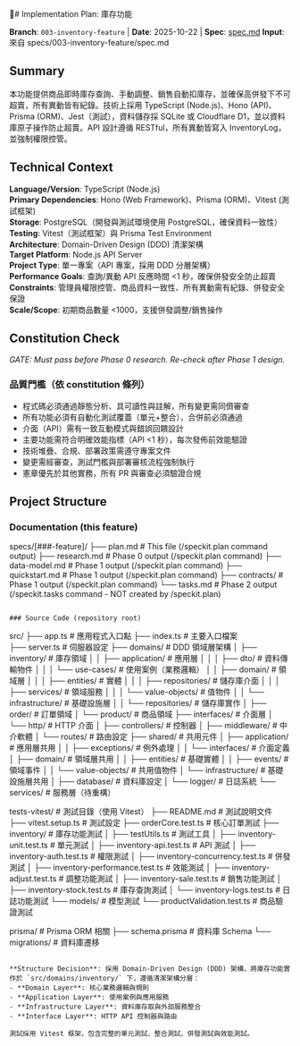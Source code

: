 # Implementation Plan: 庫存功能


**Branch**: `003-inventory-feature` | **Date**: 2025-10-22 | **Spec**: [spec.md](./spec.md)
**Input**: 來自 specs/003-inventory-feature/spec.md

## Summary

本功能提供商品即時庫存查詢、手動調整、銷售自動扣庫存，並確保高併發下不可超賣，所有異動皆有紀錄。技術上採用 TypeScript (Node.js)、Hono (API)、Prisma (ORM)、Jest（測試），資料儲存採 SQLite 或 Cloudflare D1，並以資料庫原子操作防止超賣。API 設計遵循 RESTful，所有異動皆寫入 InventoryLog，並強制權限控管。

## Technical Context

**Language/Version**: TypeScript (Node.js)  
**Primary Dependencies**: Hono (Web Framework)、Prisma (ORM)、Vitest (測試框架)  
**Storage**: PostgreSQL（開發與測試環境使用 PostgreSQL，確保資料一致性）  
**Testing**: Vitest（測試框架）與 Prisma Test Environment  
**Architecture**: Domain-Driven Design (DDD) 清潔架構  
**Target Platform**: Node.js API Server  
**Project Type**: 單一專案（API 專案，採用 DDD 分層架構）  
**Performance Goals**: 查詢/異動 API 反應時間 <1 秒，確保併發安全防止超賣  
**Constraints**: 管理員權限控管、商品資料一致性、所有異動需有紀錄、併發安全保證  
**Scale/Scope**: 初期商品數量 <1000，支援併發調整/銷售操作

## Constitution Check

*GATE: Must pass before Phase 0 research. Re-check after Phase 1 design.*

### 品質門檻（依 constitution 條列）
- 程式碼必須通過靜態分析、具可讀性與註解，所有變更需同儕審查
- 所有功能必須有自動化測試覆蓋（單元+整合），合併前必須通過
- 介面（API）需有一致互動模式與錯誤回饋設計
- 主要功能需符合明確效能指標（API <1 秒），每次發佈前效能驗證
- 技術堆疊、合規、部署政策需遵守專案文件
- 變更需經審查，測試門檻與部署審核流程強制執行
- 憲章優先於其他實務，所有 PR 與審查必須驗證合規

## Project Structure

### Documentation (this feature)


specs/[###-feature]/
├── plan.md              # This file (/speckit.plan command output)
├── research.md          # Phase 0 output (/speckit.plan command)
├── data-model.md        # Phase 1 output (/speckit.plan command)
├── quickstart.md        # Phase 1 output (/speckit.plan command)
├── contracts/           # Phase 1 output (/speckit.plan command)
└── tasks.md             # Phase 2 output (/speckit.tasks command - NOT created by /speckit.plan)
```

### Source Code (repository root)

```
src/
├── app.ts                          # 應用程式入口點
├── index.ts                        # 主要入口檔案  
├── server.ts                       # 伺服器設定
├── domains/                        # DDD 領域層架構
│   ├── inventory/                  # 庫存領域
│   │   ├── application/            # 應用層
│   │   │   ├── dto/               # 資料傳輸物件
│   │   │   └── use-cases/         # 使用案例（業務邏輯）
│   │   ├── domain/                # 領域層
│   │   │   ├── entities/          # 實體
│   │   │   ├── repositories/      # 儲存庫介面
│   │   │   ├── services/          # 領域服務
│   │   │   └── value-objects/     # 值物件
│   │   └── infrastructure/        # 基礎設施層
│   │       └── repositories/      # 儲存庫實作
│   ├── order/                     # 訂單領域
│   └── product/                   # 商品領域
├── interfaces/                    # 介面層
│   └── http/                     # HTTP 介面
│       ├── controllers/          # 控制器
│       ├── middleware/           # 中介軟體
│       └── routes/               # 路由設定
├── shared/                       # 共用元件
│   ├── application/              # 應用層共用
│   │   ├── exceptions/           # 例外處理
│   │   └── interfaces/           # 介面定義
│   ├── domain/                   # 領域層共用
│   │   ├── entities/             # 基礎實體
│   │   ├── events/               # 領域事件
│   │   └── value-objects/        # 共用值物件
│   └── infrastructure/           # 基礎設施層共用
│       ├── database/             # 資料庫設定
│       └── logger/               # 日誌系統
└── services/                     # 服務層（待重構）

tests-vitest/                     # 測試目錄（使用 Vitest）
├── README.md                     # 測試說明文件
├── vitest.setup.ts              # 測試設定
├── orderCore.test.ts            # 核心訂單測試
├── inventory/                   # 庫存功能測試
│   ├── testUtils.ts            # 測試工具
│   ├── inventory-unit.test.ts   # 單元測試
│   ├── inventory-api.test.ts    # API 測試
│   ├── inventory-auth.test.ts   # 權限測試
│   ├── inventory-concurrency.test.ts  # 併發測試
│   ├── inventory-performance.test.ts  # 效能測試
│   ├── inventory-adjust.test.ts # 調整功能測試
│   ├── inventory-sale.test.ts   # 銷售功能測試
│   ├── inventory-stock.test.ts  # 庫存查詢測試
│   └── inventory-logs.test.ts   # 日誌功能測試
└── models/                      # 模型測試
    └── productValidation.test.ts # 商品驗證測試

prisma/                          # Prisma ORM 相關
├── schema.prisma               # 資料庫 Schema
└── migrations/                 # 資料庫遷移
```

**Structure Decision**: 採用 Domain-Driven Design (DDD) 架構，將庫存功能實作於 `src/domains/inventory/` 下，遵循清潔架構分層：
- **Domain Layer**: 核心業務邏輯與規則
- **Application Layer**: 使用案例與應用服務
- **Infrastructure Layer**: 資料庫存取與外部服務整合
- **Interface Layer**: HTTP API 控制器與路由

測試採用 Vitest 框架，包含完整的單元測試、整合測試、併發測試與效能測試。


